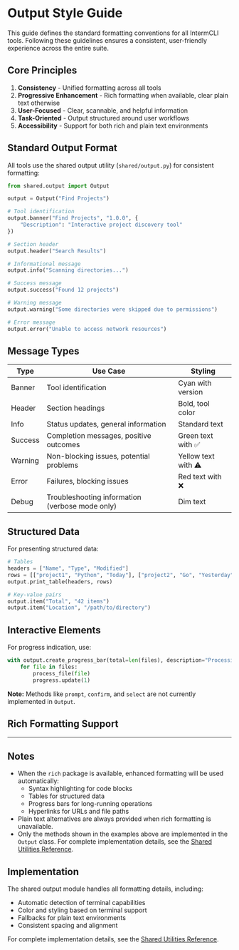 # Output Style Guide

This guide defines the standard formatting conventions for all IntermCLI tools. Following these guidelines ensures a consistent, user-friendly experience across the entire suite.

## Core Principles

1. **Consistency** - Unified formatting across all tools
2. **Progressive Enhancement** - Rich formatting when available, clear plain text otherwise
3. **User-Focused** - Clear, scannable, and helpful information
4. **Task-Oriented** - Output structured around user workflows
5. **Accessibility** - Support for both rich and plain text environments

## Standard Output Format

All tools use the shared output utility (`shared/output.py`) for consistent formatting:

```python
from shared.output import Output

output = Output("Find Projects")

# Tool identification
output.banner("Find Projects", "1.0.0", {
    "Description": "Interactive project discovery tool"
})

# Section header
output.header("Search Results")

# Informational message
output.info("Scanning directories...")

# Success message
output.success("Found 12 projects")

# Warning message
output.warning("Some directories were skipped due to permissions")

# Error message
output.error("Unable to access network resources")
```

## Message Types

| Type | Use Case | Styling |
|------|----------|---------|
| Banner | Tool identification | Cyan with version |
| Header | Section headings | Bold, tool color |
| Info | Status updates, general information | Standard text |
| Success | Completion messages, positive outcomes | Green text with ✅ |
| Warning | Non-blocking issues, potential problems | Yellow text with ⚠️ |
| Error | Failures, blocking issues | Red text with ❌ |
| Debug | Troubleshooting information (verbose mode only) | Dim text |

## Structured Data

For presenting structured data:

```python
# Tables
headers = ["Name", "Type", "Modified"]
rows = [["project1", "Python", "Today"], ["project2", "Go", "Yesterday"]]
output.print_table(headers, rows)

# Key-value pairs
output.item("Total", "42 items")
output.item("Location", "/path/to/directory")
```

## Interactive Elements

For progress indication, use:

```python
with output.create_progress_bar(total=len(files), description="Processing") as progress:
    for file in files:
        process_file(file)
        progress.update(1)
```

**Note:** Methods like `prompt`, `confirm`, and `select` are not currently implemented in `Output`.

## Rich Formatting Support

---

## Notes

- When the `rich` package is available, enhanced formatting will be used automatically:
  - Syntax highlighting for code blocks
  - Tables for structured data
  - Progress bars for long-running operations
  - Hyperlinks for URLs and file paths
- Plain text alternatives are always provided when rich formatting is unavailable.
- Only the methods shown in the examples above are implemented in the `Output` class. For complete implementation details, see the [Shared Utilities Reference](./shared-utilities-reference.md#output-handler-outputpy).

## Implementation

The shared output module handles all formatting details, including:

- Automatic detection of terminal capabilities
- Color and styling based on terminal support
- Fallbacks for plain text environments
- Consistent spacing and alignment

For complete implementation details, see the [Shared Utilities Reference](./shared-utilities-reference.md#output-handler-outputpy).
